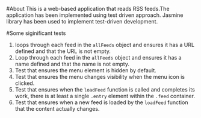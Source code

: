 #About
This is a web-based application that reads RSS feeds.The application has been implemented using test driven approach.
Jasmine library has been used to implement test-driven development.

#Some siginificant tests
1. loops through each feed in the `allFeeds` object and ensures it has a URL defined and that the URL is not empty.
2. Loop through each feed in the `allFeeds` object and ensures it has a name defined and that the name is not empty.
3. Test that ensures the menu element is hidden by default.
4. Test that ensures the menu changes visibility when the menu icon is clicked.
5.  Test that ensures when the `loadFeed` function is called and completes its work, there is at least a single `.entry` element within the `.feed` container.
6. Test that ensures when a new feed is loaded by the `loadFeed` function that the content actually changes.
